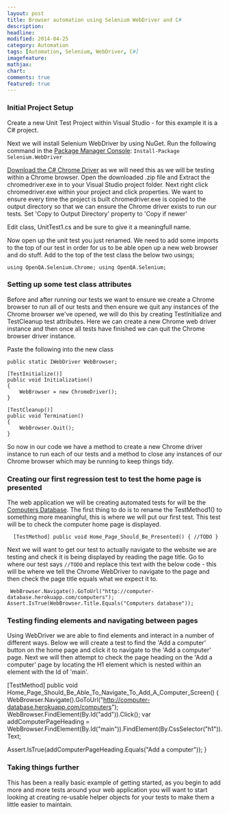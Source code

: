 ```yaml
---
layout: post
title: Browser automation using Selenium WebDriver and C#
description: 
headline: 
modified: 2014-04-25
category: Automation
tags: [Automation, Selenium, WebDriver, C#]
imagefeature: 
mathjax: 
chart: 
comments: true
featured: true
---
```



### Initial Project Setup 
Create a new Unit Test Project within Visual Studio - for this example it is a C# project.

Next we will install Selenium WebDriver by using NuGet. Run the following command in the [Package Manager Console](https://docs.nuget.org/docs/start-here/using-the-package-manager-console):
`Install-Package Selenium.WebDriver`

[Download the C# Chrome Driver](https://chromedriver.storage.googleapis.com/index.html?path=2.29/) as we will need this as we will be testing within a Chrome browser.
Open the downloaded .zip file and Extract the chromedriver.exe in to your Visual Studio project folder.
Next right click chromedriver.exe within your project and click properties. We want to ensure every time the project is built chromedriver.exe is copied to the output directory so that we can ensure the Chrome driver exists to run our tests. Set 'Copy to Output Directory' property to 'Copy if newer'

Edit class, UnitTest1.cs and be sure to give it a meaningfull name.

Now open up the unit test you just renamed. We need to add some imports to the top of our test in order for us to be able open up a new web browser and do stuff. Add to the top of the test class the below two usings;

`
using OpenQA.Selenium.Chrome;
using OpenQA.Selenium;
`

### Setting up some test class attributes
Before and after running our tests we want to ensure we create a Chrome browser to run all of our tests and then ensure we quit any instances of the Chrome browser we've opened, we will do this by creating TestInitialize and TestCleanup test attributes. Here we can create a new Chrome web driver instance and then once all tests have finished we can quit the Chrome browser driver instance.

Paste the following into the new class

	public static IWebDriver WebBrowser;

	[TestInitialize()]
	public void Initialization()
	{
		WebBrowser = new ChromeDriver();
	}

	[TestCleanup()]
	public void Termination()
	{
		WebBrowser.Quit();
	}


So now in our code we have a method to create a new Chrome driver instance to run each of our tests and a method to close any instances of our Chrome browser which may be running to keep things tidy.

### Creating our first regression test to test the home page is presented

The web application we will be creating automated tests for will be the [Computers Database](http://computer-database.herokuapp.com/computers).
The first thing to do is to rename the TestMethod1() to something more meaningful, this is where we will put our first test. This test will be to check the computer home page is displayed.

`   [TestMethod]
	public void Home_Page_Should_Be_Presented()
	{
	  //TODO
	}
`

Next we will want to get our test to actually navigate to the website we are testing and check it is being displayed by reading the page title. Go to where our test says `//TODO` and replace this text with the below code - this will be where we tell the Chrome WebDriver to navigate to the page and then check the page title equals what we expect it to.

` WebBrowser.Navigate().GoToUrl("http://computer-database.herokuapp.com/computers");
	Assert.IsTrue(WebBrowser.Title.Equals("Computers database"));`

	
### Testing finding elements and navigating between pages

Using WebDriver we are able to find elements and interact in a number of different ways. Below we will create a test to find the 'Add a computer' button on the home page and click it to navigate to the 'Add a computer' page. Next we will then attempt to check the page heading on the 'Add a computer' page by locating the H1 element which is nested within an element with the Id of 'main'.

 
  [TestMethod]
public void Home_Page_Should_Be_Able_To_Navigate_To_Add_A_Computer_Screen()
{ 
  WebBrowser.Navigate().GoToUrl("http://computer-database.herokuapp.com/computers");
  WebBrowser.FindElement(By.Id("add")).Click();
  var addComputerPageHeading = WebBrowser.FindElement(By.Id("main")).FindElement(By.CssSelector("h1")).Text;

  Assert.IsTrue(addComputerPageHeading.Equals("Add a computer"));
}


### Taking things further

This has been a really basic example of getting started, as you begin to add more and more tests around your web application you will want to start looking at creating re-usable helper objects for your tests to make them a little easier to maintain. 
